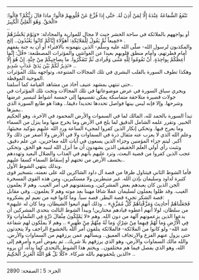 ------------------------------------------------------------------------

تَنْفَعُ الشَّفاعَةُ عِنْدَهُ إِلَّا لِمَنْ أَذِنَ لَهُ. حَتَّى إِذا فُزِّعَ عَنْ قُلُوبِهِمْ قالُوا: ماذا قالَ
رَبُّكُمْ؟ قالُوا: الْحَقَّ. وَهُوَ الْعَلِيُّ الْكَبِيرُ»  
..  
أو يواجههم بالملائكة في ساحة الحشر حيث لا مجال للمواربة والمجادلة: «وَيَوْمَ
يَحْشُرُهُمْ جَمِيعاً ثُمَّ يَقُولُ لِلْمَلائِكَةِ: أَهؤُلاءِ إِيَّاكُمْ كانُوا يَعْبُدُونَ.. إلخ» .  
والمكذبون لرسول الله- صلّى الله عليه وسلّم- الذين يتهمونه بالافتراء أو أن
به جنة يقفهم أمام فطرتهم، وأمام منطق قلوبهم بعيدا عن الغواشي والمؤثرات
المصطنعة: «قُلْ: إِنَّما أَعِظُكُمْ بِواحِدَةٍ. أَنْ تَقُومُوا لِلَّهِ مَثْنى وَفُرادى ثُمَّ تَتَفَكَّرُوا.
ما بِصاحِبِكُمْ مِنْ جِنَّةٍ. إِنْ هُوَ إِلَّا نَذِيرٌ لَكُمْ بَيْنَ يَدَيْ عَذابٍ شَدِيدٍ» ..  
وهكذا تطوف السورة بالقلب البشري في تلك المجالات المتنوعة، وتواجهه بتلك
المؤثرات الموحية الموقظة.  
حتى تنتهي بمشهد عنيف أخاذ من مشاهد القيامة كما أسلفنا..  
ويجري سياق السورة في عرض موضوعاتها في تلك المجالات وتحت تلك المؤثرات في
جولات قصيرة متلاحقة متماسكة يمكن تقسيمها إلى خمسة أشواط لتيسير عرضها
وشرحها. وإلا فإنه ليس بينها فواصل تحددها تحديدا دقيقا.. وهذا هو طابع
السورة الذي يميزها..  
تبدأ السورة بالحمد لله، المالك لما في السموات والأرض المحمود في الآخرة،
وهو الحكيم الخبير. وتقرر علمه الشامل الدقيق لما يلج في الأرض وما يخرج
منها وما ينزل من السماء وما يعرج فيها. وتحكي إنكار الذين كفروا لمجيء
الساعة ورد الله عليهم بتوكيد مجيئها، وعلم الله الذي لا يعزب عنه مثقال
ذرة في السماوات ولا في الأرض ولا أصغر من ذلك ولا أكبر. ليتم جزاء
المؤمنين وجزاء الذين يسعون في آيات الله معاجزين، عن علم دقيق. وتثبت رأي
أولي العلم الحقيقي الذين يشهدون أن ما أنزل الله لنبيه هو الحق. وتحكي عجب
الذين كفروا من قضية البعث، وترد عليهم بأنهم في العذاب والضلال البعيد
وتهددهم بخسف الأرض من تحتهم أو إسقاط السماء كسفا عليهم..  
وبذلك ينتهي الشوط الأول.  
فأما الشوط الثاني فيتناول طرفا من قصة آل داود الشاكرين لله على نعمته،
بتسخير قوى كثيرة لداود وسليمان بإذن الله. غير متبطرين ولا مستكبرين، ومن
هذه القوى المسخرة الجن الذين كان يعبدهم بعض المشركين، ويستفتونهم في أمر
الغيب. وهم لا يعلمون الغيب. وقد ظلوا يعملون لسليمان عملا شاقا مهينا بعد
موته وهم لا يعلمون.. وفي مقابل قصة الشكر تجيء قصة البطر. قصة سبأ. وما
كانوا فيه من نعيم لم يشكروه:  
«فَجَعَلْناهُمْ أَحادِيثَ وَمَزَّقْناهُمْ كُلَّ مُمَزَّقٍ» .. وذلك أنهم اتبعوا الشيطان، وما كان
له عليهم من سلطان، لولا أنهم أعطوه قيادهم مختارين! ويبدأ الشوط الثالث
بتحدي المشركين أن يدعوا الذين يزعمونهم آلهة من دون الله. وهم «لا يَمْلِكُونَ
مِثْقالَ ذَرَّةٍ فِي السَّماواتِ وَلا فِي الْأَرْضِ وَما لَهُمْ فِيهِما مِنْ شِرْكٍ وَما لَهُ مِنْهُمْ مِنْ
ظَهِيرٍ» .. وهم لا يملكون لهم شفاعة عند الله- ولو كانوا من الملائكة-
فالملائكة يتلقون أمر الله بالخشوع الراجف ولا يتحدثون حتى يزول عنهم الفزع
والارتجاف العميق.. ويسألهم عمن يرزقهم من السماوات والأرض. والله مالك
السماوات والأرض، وهو الذي يرزقهم بلا شريك.. ثم يفوض أمره وأمرهم إلى
الله، وهو الذي يفصل فيما هم مختلفون.. ويختم هذا الشوط بالتحدي كما بدأه،
أن يروه الذين يلحقونهم بالله شركاء. «كَلَّا بَلْ هُوَ اللَّهُ الْعَزِيزُ الْحَكِيمُ» ..

------------------------------------------------------------------------

الجزء: 5 ¦ الصفحة: 2890
